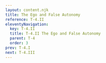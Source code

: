 ```yaml
---
layout: content.njk
title: The Ego and False Autonomy
reference: T-4.II
eleventyNavigation:
  key: T-4.II
  title: T-4.II The Ego and False Autonomy
  parent: T-4
  order: 3
prev: T-4.I
next: T-4.III
---
```



<div id=8 style=height:0></div>